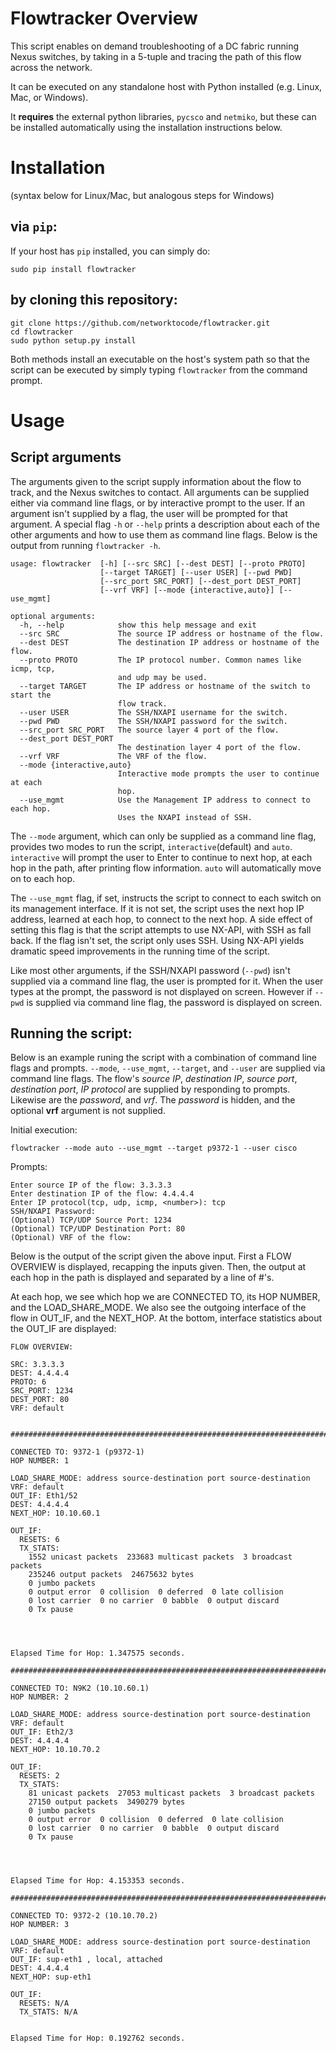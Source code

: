 # Flowtracker Overview

This script enables on demand troubleshooting of a DC fabric running Nexus switches, by taking in a 5-tuple and tracing the path of this flow across the network.

It can be executed on any standalone host with Python installed (e.g. Linux, Mac, or Windows).

It **requires** the external python libraries, ``pycsco`` and ``netmiko``, but these can be installed automatically using the installation instructions below.

# Installation
(syntax below for Linux/Mac, but analogous steps for Windows)

## via ``pip``:

If your host has ``pip`` installed, you can simply do:
```
sudo pip install flowtracker
```

## by cloning this repository:
```
git clone https://github.com/networktocode/flowtracker.git
cd flowtracker
sudo python setup.py install
```

Both methods install an executable on the host's system path so that the script can be executed by simply typing ``flowtracker`` from the command prompt.

# Usage

## Script arguments

The arguments given to the script supply information about the flow to track, and the Nexus switches to contact. All arguments can be supplied either via command line flags, or by interactive prompt to the user. If an argument isn't supplied by a flag, the user will be prompted for that argument. A special flag `-h` or `--help` prints a description about each of the other arguments and how to use them as command line flags. Below is the output from running ``flowtracker -h``.
```
usage: flowtracker  [-h] [--src SRC] [--dest DEST] [--proto PROTO]
                    [--target TARGET] [--user USER] [--pwd PWD]
                    [--src_port SRC_PORT] [--dest_port DEST_PORT]
                    [--vrf VRF] [--mode {interactive,auto}] [--use_mgmt]

optional arguments:
  -h, --help            show this help message and exit
  --src SRC             The source IP address or hostname of the flow.
  --dest DEST           The destination IP address or hostname of the flow.
  --proto PROTO         The IP protocol number. Common names like icmp, tcp,
                        and udp may be used.
  --target TARGET       The IP address or hostname of the switch to start the
                        flow track.
  --user USER           The SSH/NXAPI username for the switch.
  --pwd PWD             The SSH/NXAPI password for the switch.
  --src_port SRC_PORT   The source layer 4 port of the flow.
  --dest_port DEST_PORT
                        The destination layer 4 port of the flow.
  --vrf VRF             The VRF of the flow.
  --mode {interactive,auto}
                        Interactive mode prompts the user to continue at each
                        hop.
  --use_mgmt            Use the Management IP address to connect to each hop.
                        Uses the NXAPI instead of SSH.
```

The ``--mode`` argument, which can only be supplied as a command line flag, provides two modes to run the script, ``interactive``(default) and ``auto``. ``interactive`` will prompt the user to Enter to continue to next hop, at each hop in the path, after printing flow information. ``auto`` will automatically move on to each hop.

The ``--use_mgmt`` flag, if set, instructs the script to connect to each switch on its management interface. If it is not set, the script uses the next hop IP address, learned at each hop, to connect to the next hop. A side effect of setting this flag is that the script attempts to use NX-API, with SSH as fall back. If the flag isn't set, the script only uses SSH. Using NX-API yields dramatic speed improvements in the running time of the script.

Like most other arguments, if the SSH/NXAPI password (``--pwd``) isn't supplied via a command line flag, the user is prompted for it. When the user types at the prompt, the password is not displayed on screen. However if ``--pwd`` is supplied via command line flag, the password is displayed on screen.

## Running the script:

Below is an example runing the script with a combination of command line flags and prompts. ``--mode``, ``--use_mgmt``, ``--target``, and ``--user`` are supplied via command line flags. The flow's *source IP*, *destination IP*, *source port*, *destination port*, *IP protocol* are supplied by responding to prompts. Likewise are the *password*, and *vrf*. The *password* is hidden, and the optional **vrf** argument is not supplied.

Initial execution:
```
flowtracker --mode auto --use_mgmt --target p9372-1 --user cisco
```

Prompts:
```
Enter source IP of the flow: 3.3.3.3
Enter destination IP of the flow: 4.4.4.4
Enter IP protocol(tcp, udp, icmp, <number>): tcp
SSH/NXAPI Password:
(Optional) TCP/UDP Source Port: 1234
(Optional) TCP/UDP Destination Port: 80
(Optional) VRF of the flow:
```
Below is the output of the script given the above input. First a FLOW OVERVIEW is displayed, recapping the inputs given. Then, the output at each hop in the path is displayed and separated by a line of #'s. 

At each hop, we see which hop we are CONNECTED TO, its HOP NUMBER, and the LOAD_SHARE_MODE. We also see the outgoing interface of the flow in OUT_IF, and the NEXT_HOP. At the bottom, interface statistics about the OUT_IF are displayed:

```
FLOW OVERVIEW:

SRC: 3.3.3.3
DEST: 4.4.4.4
PROTO: 6
SRC_PORT: 1234
DEST_PORT: 80
VRF: default


#############################################################################

CONNECTED TO: 9372-1 (p9372-1)
HOP NUMBER: 1

LOAD_SHARE_MODE: address source-destination port source-destination
VRF: default
OUT_IF: Eth1/52
DEST: 4.4.4.4
NEXT_HOP: 10.10.60.1

OUT_IF:
  RESETS: 6
  TX_STATS:
    1552 unicast packets  233683 multicast packets  3 broadcast packets
    235246 output packets  24675632 bytes
    0 jumbo packets
    0 output error  0 collision  0 deferred  0 late collision
    0 lost carrier  0 no carrier  0 babble  0 output discard
    0 Tx pause




Elapsed Time for Hop: 1.347575 seconds.

#############################################################################

CONNECTED TO: N9K2 (10.10.60.1)
HOP NUMBER: 2

LOAD_SHARE_MODE: address source-destination port source-destination
VRF: default
OUT_IF: Eth2/3
DEST: 4.4.4.4
NEXT_HOP: 10.10.70.2

OUT_IF:
  RESETS: 2
  TX_STATS:
    81 unicast packets  27053 multicast packets  3 broadcast packets
    27150 output packets  3490279 bytes
    0 jumbo packets
    0 output error  0 collision  0 deferred  0 late collision
    0 lost carrier  0 no carrier  0 babble  0 output discard
    0 Tx pause




Elapsed Time for Hop: 4.153353 seconds.

#############################################################################

CONNECTED TO: 9372-2 (10.10.70.2)
HOP NUMBER: 3

LOAD_SHARE_MODE: address source-destination port source-destination
VRF: default
OUT_IF: sup-eth1 , local, attached
DEST: 4.4.4.4
NEXT_HOP: sup-eth1

OUT_IF:
  RESETS: N/A
  TX_STATS: N/A


Elapsed Time for Hop: 0.192762 seconds.
```
